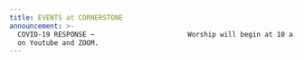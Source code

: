 ```yaml
---
title: EVENTS at CORNERSTONE
announcement: >-
  COVID-19 RESPONSE ~                       Worship will begin at 10 a.m jointly
  on Youtube and ZOOM.
---
```

